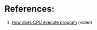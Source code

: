 
# References:

1. [How does CPU execute program](https://www.youtube.com/watch?v=42KTvGYQYnA) (video)